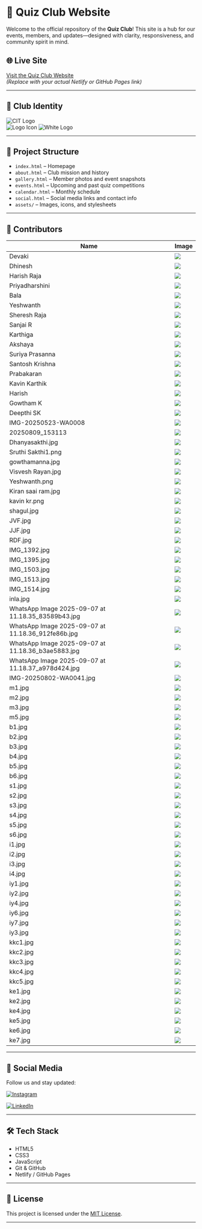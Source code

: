 # 🧠 Quiz Club Website

Welcome to the official repository of the **Quiz Club**! This site is a hub for our events, members, and updates—designed with clarity, responsiveness, and community spirit in mind.

## 🌐 Live Site

[Visit the Quiz Club Website](https://your-deployment-link.netlify.app)  
*(Replace with your actual Netlify or GitHub Pages link)*

---

## 🏫 Club Identity

![CIT Logo](https://github.com/Peter2413P/QuizClub/blob/7360a91443843977e6ae5717b969c177312ee300/citlogo.png?raw=true)  
![Logo Icon](https://github.com/Peter2413P/QuizClub/blob/dff354c9147ae30ac6f8564983360f5a0e12deaa/logoic.jpg?raw=true)
![White Logo](https://github.com/Peter2413P/QuizClub/blob/0fe3431a55c526b0ef914850313ec60cba88b8ee/whitef.jpg?raw=true)

---

## 📁 Project Structure

- `index.html` – Homepage  
- `about.html` – Club mission and history  
- `gallery.html` – Member photos and event snapshots  
- `events.html` – Upcoming and past quiz competitions  
- `calendar.html` – Monthly schedule  
- `social.html` – Social media links and contact info  
- `assets/` – Images, icons, and stylesheets  

---

## 👥 Contributors

| Name              | Image |
|-------------------|-------|
| Devaki            | ![](https://github.com/Peter2413P/QuizClub/blob/main/Devaki1.jpg?raw=true) |
| Dhinesh           | ![](https://github.com/Peter2413P/QuizClub/blob/main/Dhinesh1.jpg?raw=true) |
| Harish Raja       | ![](https://github.com/Peter2413P/QuizClub/blob/main/Harish%20raja1.png?raw=true) |
| Priyadharshini    | ![](https://github.com/Peter2413P/QuizClub/blob/main/priyadharshini1.jpg?raw=true) |
| Bala              | ![](https://github.com/Peter2413P/QuizClub/blob/main/bala1.jpg?raw=true) |
| Yeshwanth         | ![](https://github.com/Peter2413P/QuizClub/blob/main/Yeshwanth.png?raw=true) |
| Sheresh Raja      | ![](https://github.com/Peter2413P/QuizClub/blob/main/Sheresh%20Raja1.jpg?raw=true) |
| Sanjai R          | ![](https://github.com/Peter2413P/QuizClub/blob/main/Sanjai%20R.jpg?raw=true) |
| Karthiga          | ![](https://github.com/Peter2413P/QuizClub/blob/69a13df2bf509c170ad13d0d9996d8941dd0a922/karthiga.jpg?raw=true) |
| Akshaya           | ![](https://github.com/Peter2413P/QuizClub/blob/69a13df2bf509c170ad13d0d9996d8941dd0a922/akshaya.jpg?raw=true) |
| Suriya Prasanna   | ![](https://github.com/Peter2413P/QuizClub/blob/69a13df2bf509c170ad13d0d9996d8941dd0a922/Suriya%20Prasanna.webp?raw=true) |
| Santosh Krishna   | ![](https://github.com/Peter2413P/QuizClub/blob/69a13df2bf509c170ad13d0d9996d8941dd0a922/Santosh%20Krishna.jpg?raw=true) |
| Prabakaran        | ![](https://github.com/Peter2413P/QuizClub/blob/69a13df2bf509c170ad13d0d9996d8941dd0a922/Prabakaran.PNG?raw=true) |
| Kavin Karthik     | ![](https://github.com/Peter2413P/QuizClub/blob/69a13df2bf509c170ad13d0d9996d8941dd0a922/Kavin%20karthik.jpg?raw=true) |
| Harish            | ![](https://github.com/Peter2413P/QuizClub/blob/69a13df2bf509c170ad13d0d9996d8941dd0a922/Harish.jpg?raw=true) |
| Gowtham K         | ![](https://github.com/Peter2413P/QuizClub/blob/69a13df2bf509c170ad13d0d9996d8941dd0a922/Gowtham%20K.jpg?raw=true) |
| Deepthi SK        | ![](https://github.com/Peter2413P/QuizClub/blob/69a13df2bf509c170ad13d0d9996d8941dd0a922/Deepthi%20SK.jpg?raw=true) |
| IMG-20250523-WA0008 | ![](https://github.com/Peter2413P/QuizClub/blob/69a13df2bf509c170ad13d0d9996d8941dd0a922/IMG-20250523-WA0008.jpg?raw=true) |
| 20250809_153113   | ![](https://github.com/Peter2413P/QuizClub/blob/69a13df2bf509c170ad13d0d9996d8941dd0a922/20250809_153113.jpg?raw=true) |
| Dhanyasakthi.jpg      | ![](https://github.com/Peter2413P/QuizClub/blob/dff354c9147ae30ac6f8564983360f5a0e12deaa/Dhanyasakthi.jpg?raw=true) |
| Sruthi Sakthi1.png    | ![](https://github.com/Peter2413P/QuizClub/blob/dff354c9147ae30ac6f8564983360f5a0e12deaa/Sruthi%20Sakthi1.png?raw=true) |
| gowthamanna.jpg       | ![](https://github.com/Peter2413P/QuizClub/blob/dff354c9147ae30ac6f8564983360f5a0e12deaa/gowthamanna.jpg?raw=true) |
| Visvesh Rayan.jpg     | ![](https://github.com/Peter2413P/QuizClub/blob/dff354c9147ae30ac6f8564983360f5a0e12deaa/Visvesh%20Rayan.jpg?raw=true) |
| Yeshwanth.png         | ![](https://github.com/Peter2413P/QuizClub/blob/dff354c9147ae30ac6f8564983360f5a0e12deaa/Yeshwanth.png?raw=true) |
| Kiran saai ram.jpg    | ![](https://github.com/Peter2413P/QuizClub/blob/dff354c9147ae30ac6f8564983360f5a0e12deaa/Kiran%20saai%20ram.jpg?raw=true) |
| kavin kr.png          | ![](https://github.com/Peter2413P/QuizClub/blob/dff354c9147ae30ac6f8564983360f5a0e12deaa/kavin%20kr.png?raw=true) |
| shagul.jpg            | ![](https://github.com/Peter2413P/QuizClub/blob/dff354c9147ae30ac6f8564983360f5a0e12deaa/shagul.jpg?raw=true) |
| JVF.jpg      | ![](https://github.com/Peter2413P/QuizClub/blob/39d22fdb39930c3aeb60fb368ff787af5eb69448/JVF.jpg?raw=true) |
| JJF.jpg      | ![](https://github.com/Peter2413P/QuizClub/blob/39d22fdb39930c3aeb60fb368ff787af5eb69448/JJF.jpg?raw=true) |
| RDF.jpg      | ![](https://github.com/Peter2413P/QuizClub/blob/39d22fdb39930c3aeb60fb368ff787af5eb69448/RDF.jpg?raw=true) |
| IMG_1392.jpg | ![](https://github.com/Peter2413P/QuizClub/blob/9d3f14571b1e0124871fed4f5af7161731821ac1/IMG_1392.jpg?raw=true) |
| IMG_1395.jpg | ![](https://github.com/Peter2413P/QuizClub/blob/9d3f14571b1e0124871fed4f5af7161731821ac1/IMG_1395.jpg?raw=true) |
| IMG_1503.jpg | ![](https://github.com/Peter2413P/QuizClub/blob/9d3f14571b1e0124871fed4f5af7161731821ac1/IMG_1503.jpg?raw=true) |
| IMG_1513.jpg | ![](https://github.com/Peter2413P/QuizClub/blob/9d3f14571b1e0124871fed4f5af7161731821ac1/IMG_1513.jpg?raw=true) |
| IMG_1514.jpg | ![](https://github.com/Peter2413P/QuizClub/blob/9d3f14571b1e0124871fed4f5af7161731821ac1/IMG_1514.jpg?raw=true) |
| inla.jpg | ![](https://github.com/Peter2413P/QuizClub/blob/9d3f14571b1e0124871fed4f5af7161731821ac1/inla.jpg?raw=true) |
| WhatsApp Image 2025-09-07 at 11.18.35_83589b43.jpg | ![](https://github.com/Peter2413P/QuizClub/blob/9d3f14571b1e0124871fed4f5af7161731821ac1/WhatsApp%20Image%202025-09-07%20at%2011.18.35_83589b43.jpg?raw=true) |
| WhatsApp Image 2025-09-07 at 11.18.36_912fe86b.jpg | ![](https://github.com/Peter2413P/QuizClub/blob/9d3f14571b1e0124871fed4f5af7161731821ac1/WhatsApp%20Image%202025-09-07%20at%2011.18.36_912fe86b.jpg?raw=true) |
| WhatsApp Image 2025-09-07 at 11.18.36_b3ae5883.jpg | ![](https://github.com/Peter2413P/QuizClub/blob/9d3f14571b1e0124871fed4f5af7161731821ac1/WhatsApp%20Image%202025-09-07%20at%2011.18.36_b3ae5883.jpg?raw=true) |
| WhatsApp Image 2025-09-07 at 11.18.37_a978d424.jpg | ![](https://github.com/Peter2413P/QuizClub/blob/9d3f14571b1e0124871fed4f5af7161731821ac1/WhatsApp%20Image%202025-09-07%20at%2011.18.37_a978d424.jpg?raw=true) |
| IMG-20250802-WA0041.jpg | ![](https://github.com/Peter2413P/QuizClub/blob/9d3f14571b1e0124871fed4f5af7161731821ac1/IMG-20250802-WA0041.jpg?raw=true) |
| m1.jpg | ![](https://github.com/Peter2413P/QuizClub/blob/9d3f14571b1e0124871fed4f5af7161731821ac1/m1.jpg?raw=true) |
| m2.jpg | ![](https://github.com/Peter2413P/QuizClub/blob/9d3f14571b1e0124871fed4f5af7161731821ac1/m2.jpg?raw=true) |
| m3.jpg | ![](https://github.com/Peter2413P/QuizClub/blob/9d3f14571b1e0124871fed4f5af7161731821ac1/m3.jpg?raw=true) |
| m5.jpg | ![](https://github.com/Peter2413P/QuizClub/blob/9d3f14571b1e0124871fed4f5af7161731821ac1/m5.jpg?raw=true) |
| b1.jpg | ![](https://github.com/Peter2413P/QuizClub/blob/9d3f14571b1e0124871fed4f5af7161731821ac1/b1.jpg?raw=true) |
| b2.jpg | ![](https://github.com/Peter2413P/QuizClub/blob/9d3f14571b1e0124871fed4f5af7161731821ac1/b2.jpg?raw=true) |
| b3.jpg | ![](https://github.com/Peter2413P/QuizClub/blob/9d3f14571b1e0124871fed4f5af7161731821ac1/b3.jpg?raw=true) |
| b4.jpg | ![](https://github.com/Peter2413P/QuizClub/blob/9d3f14571b1e0124871fed4f5af7161731821ac1/b4.jpg?raw=true) |
| b5.jpg | ![](https://github.com/Peter2413P/QuizClub/blob/9d3f14571b1e0124871fed4f5af7161731821ac1/b5.jpg?raw=true) |
| b6.jpg | ![](https://github.com/Peter2413P/QuizClub/blob/9d3f14571b1e0124871fed4f5af7161731821ac1/b6.jpg?raw=true) |
| s1.jpg | ![](https://github.com/Peter2413P/QuizClub/blob/9d3f14571b1e0124871fed4f5af7161731821ac1/s1.jpg?raw=true) |
| s2.jpg | ![](https://github.com/Peter2413P/QuizClub/blob/9d3f14571b1e0124871fed4f5af7161731821ac1/s2.jpg?raw=true) |
| s3.jpg | ![](https://github.com/Peter2413P/QuizClub/blob/9d3f14571b1e0124871fed4f5af7161731821ac1/s3.jpg?raw=true) |
| s4.jpg | ![](https://github.com/Peter2413P/QuizClub/blob/9d3f14571b1e0124871fed4f5af7161731821ac1/s4.jpg?raw=true) |
| s5.jpg | ![](https://github.com/Peter2413P/QuizClub/blob/9d3f14571b1e0124871fed4f5af7161731821ac1/s5.jpg?raw=true) |
| s6.jpg | ![](https://github.com/Peter2413P/QuizClub/blob/9d3f14571b1e0124871fed4f5af7161731821ac1/s6.jpg?raw=true) |
| i1.jpg | ![](https://github.com/Peter2413P/QuizClub/blob/9d3f14571b1e0124871fed4f5af7161731821ac1/i1.jpg?raw=true) |
| i2.jpg | ![](https://github.com/Peter2413P/QuizClub/blob/9d3f14571b1e0124871fed4f5af7161731821ac1/i2.jpg?raw=true) |
| i3.jpg | ![](https://github.com/Peter2413P/QuizClub/blob/9d3f14571b1e0124871fed4f5af7161731821ac1/i3.jpg?raw=true) |
| i4.jpg | ![](https://github.com/Peter2413P/QuizClub/blob/9d3f14571b1e0124871fed4f5af7161731821ac1/i4.jpg?raw=true) |
| iy1.jpg | ![](https://github.com/Peter2413P/QuizClub/blob/9d3f14571b1e0124871fed4f5af7161731821ac1/iy1.jpg?raw=true) |
| iy2.jpg | ![](https://github.com/Peter2413P/QuizClub/blob/9d3f14571b1e0124871fed4f5af7161731821ac1/iy2.jpg?raw=true) |
| iy4.jpg | ![](https://github.com/Peter2413P/QuizClub/blob/9d3f14571b1e0124871fed4f5af7161731821ac1/iy4.jpg?raw=true) |
| iy6.jpg | ![](https://github.com/Peter2413P/QuizClub/blob/9d3f14571b1e0124871fed4f5af7161731821ac1/iy6.jpg?raw=true) |
| iy7.jpg | ![](https://github.com/Peter2413P/QuizClub/blob/9d3f14571b1e0124871fed4f5af7161731821ac1/iy7.jpg?raw=true) |
| iy3.jpg | ![](https://github.com/Peter2413P/QuizClub/blob/9d3f14571b1e0124871fed4f5af7161731821ac1/iy3.jpg?raw=true) |
| kkc1.jpg | ![](https://github.com/Peter2413P/QuizClub/blob/9d3f14571b1e0124871fed4f5af7161731821ac1/kkc1.jpg?raw=true) |
| kkc2.jpg | ![](https://github.com/Peter2413P/QuizClub/blob/9d3f14571b1e0124871fed4f5af7161731821ac1/kkc2.jpg?raw=true) |
| kkc3.jpg | ![](https://github.com/Peter2413P/QuizClub/blob/9d3f14571b1e0124871fed4f5af7161731821ac1/kkc3.jpg?raw=true) |
| kkc4.jpg | ![](https://github.com/Peter2413P/QuizClub/blob/9d3f14571b1e0124871fed4f5af7161731821ac1/kkc4.jpg?raw=true) |
| kkc5.jpg | ![](https://github.com/Peter2413P/QuizClub/blob/9d3f14571b1e0124871fed4f5af7161731821ac1/kkc5.jpg?raw=true) |
| ke1.jpg | ![](https://github.com/Peter2413P/QuizClub/blob/9d3f14571b1e0124871fed4f5af7161731821ac1/ke1.jpg?raw=true) |
| ke2.jpg | ![](https://github.com/Peter2413P/QuizClub/blob/9d3f14571b1e0124871fed4f5af7161731821ac1/ke2.jpg?raw=true) |
| ke4.jpg | ![](https://github.com/Peter2413P/QuizClub/blob/9d3f14571b1e0124871fed4f5af7161731821ac1/ke4.jpg?raw=true) |
| ke5.jpg | ![](https://github.com/Peter2413P/QuizClub/blob/9d3f14571b1e0124871fed4f5af7161731821ac1/ke5.jpg?raw=true) |
| ke6.jpg | ![](https://github.com/Peter2413P/QuizClub/blob/9d3f14571b1e0124871fed4f5af7161731821ac1/ke6.jpg?raw=true) |
| ke7.jpg | ![](https://github.com/Peter2413P/QuizClub/blob/9d3f14571b1e0124871fed4f5af7161731821ac1/ke7.jpg?raw=true) |


---

## 📱 Social Media

Follow us and stay updated:

[![Instagram](https://github.com/Peter2413P/QuizClub/blob/dff354c9147ae30ac6f8564983360f5a0e12deaa/instagram.jpg?raw=true)](https://www.instagram.com/https://www.instagram.com/citquizclub?utm_source=ig_web_button_share_sheet&igsh=ZDNlZDc0MzIxNw==)

[![LinkedIn](https://github.com/Peter2413P/QuizClub/blob/dff354c9147ae30ac6f8564983360f5a0e12deaa/linkedin.png?raw=true)](https://www.linkedin.com/in/https://www.linkedin.com/company/quiz-club-qc/)

---

## 🛠️ Tech Stack

- HTML5  
- CSS3  
- JavaScript  
- Git & GitHub  
- Netlify / GitHub Pages  

---

## 📄 License

This project is licensed under the [MIT License](LICENSE).

---
